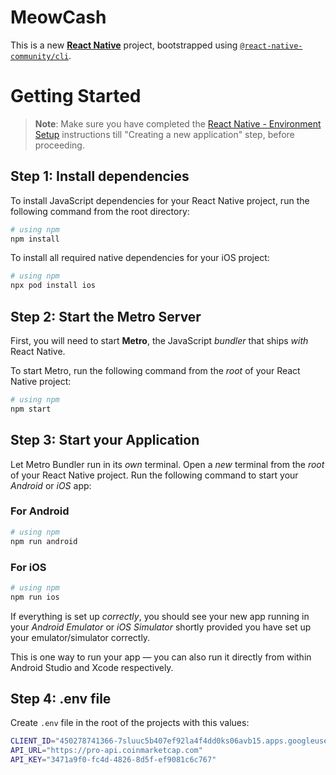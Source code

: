 # MeowCash

This is a new [**React Native**](https://reactnative.dev) project, bootstrapped using [`@react-native-community/cli`](https://github.com/react-native-community/cli).

# Getting Started

> **Note**: Make sure you have completed the [React Native - Environment Setup](https://reactnative.dev/docs/environment-setup) instructions till "Creating a new application" step, before proceeding.

## Step 1: Install dependencies

To install JavaScript dependencies for your React Native project, run the following command from the root directory:

```bash
# using npm
npm install
```

To install all required native dependencies for your iOS project:

```bash
# using npm
npx pod install ios
```

## Step 2: Start the Metro Server

First, you will need to start **Metro**, the JavaScript _bundler_ that ships _with_ React Native.

To start Metro, run the following command from the _root_ of your React Native project:

```bash
# using npm
npm start
```

## Step 3: Start your Application

Let Metro Bundler run in its _own_ terminal. Open a _new_ terminal from the _root_ of your React Native project. Run the following command to start your _Android_ or _iOS_ app:

### For Android

```bash
# using npm
npm run android
```

### For iOS

```bash
# using npm
npm run ios
```

If everything is set up _correctly_, you should see your new app running in your _Android Emulator_ or _iOS Simulator_ shortly provided you have set up your emulator/simulator correctly.

This is one way to run your app — you can also run it directly from within Android Studio and Xcode respectively.

## Step 4: .env file

Create `.env` file in the root of the projects with this values:

```bash
CLIENT_ID="450278741366-7sluuc5b407ef92la4f4dd0ks06avb15.apps.googleusercontent.com"
API_URL="https://pro-api.coinmarketcap.com"
API_KEY="3471a9f0-fc4d-4826-8d5f-ef9081c6c767"
```

